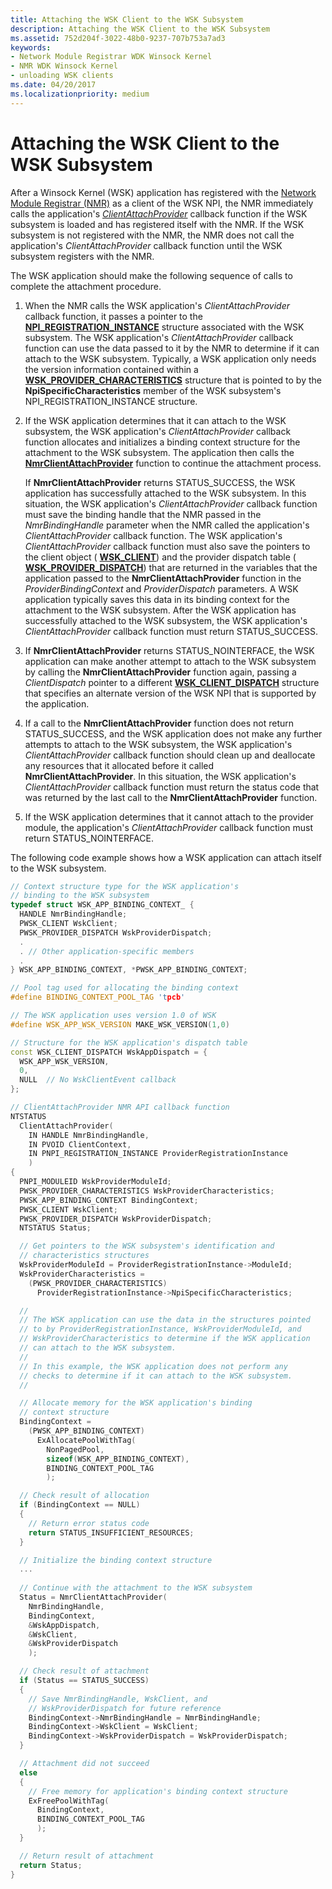 ```yaml
---
title: Attaching the WSK Client to the WSK Subsystem
description: Attaching the WSK Client to the WSK Subsystem
ms.assetid: 752d204f-3022-48b0-9237-707b753a7ad3
keywords:
- Network Module Registrar WDK Winsock Kernel
- NMR WDK Winsock Kernel
- unloading WSK clients
ms.date: 04/20/2017
ms.localizationpriority: medium
---
```


# Attaching the WSK Client to the WSK Subsystem


After a Winsock Kernel (WSK) application has registered with the [Network Module Registrar (NMR)](network-module-registrar2.md) as a client of the WSK NPI, the NMR immediately calls the application's [*ClientAttachProvider*](https://docs.microsoft.com/windows-hardware/drivers/ddi/netioddk/nc-netioddk-npi_client_attach_provider_fn) callback function if the WSK subsystem is loaded and has registered itself with the NMR. If the WSK subsystem is not registered with the NMR, the NMR does not call the application's *ClientAttachProvider* callback function until the WSK subsystem registers with the NMR.

The WSK application should make the following sequence of calls to complete the attachment procedure.

1.  When the NMR calls the WSK application's *ClientAttachProvider* callback function, it passes a pointer to the [**NPI\_REGISTRATION\_INSTANCE**](https://docs.microsoft.com/windows-hardware/drivers/ddi/netioddk/ns-netioddk-_npi_registration_instance) structure associated with the WSK subsystem. The WSK application's *ClientAttachProvider* callback function can use the data passed to it by the NMR to determine if it can attach to the WSK subsystem. Typically, a WSK application only needs the version information contained within a [**WSK\_PROVIDER\_CHARACTERISTICS**](https://docs.microsoft.com/windows-hardware/drivers/ddi/wsk/ns-wsk-_wsk_provider_characteristics) structure that is pointed to by the **NpiSpecificCharacteristics** member of the WSK subsystem's NPI\_REGISTRATION\_INSTANCE structure.

2.  If the WSK application determines that it can attach to the WSK subsystem, the WSK application's *ClientAttachProvider* callback function allocates and initializes a binding context structure for the attachment to the WSK subsystem. The application then calls the [**NmrClientAttachProvider**](https://docs.microsoft.com/windows-hardware/drivers/ddi/netioddk/nf-netioddk-nmrclientattachprovider) function to continue the attachment process.

    If **NmrClientAttachProvider** returns STATUS\_SUCCESS, the WSK application has successfully attached to the WSK subsystem. In this situation, the WSK application's *ClientAttachProvider* callback function must save the binding handle that the NMR passed in the *NmrBindingHandle* parameter when the NMR called the application's *ClientAttachProvider* callback function. The WSK application's *ClientAttachProvider* callback function must also save the pointers to the client object ( [**WSK\_CLIENT**](https://docs.microsoft.com/windows-hardware/drivers/network/wsk-client)) and the provider dispatch table ( [**WSK\_PROVIDER\_DISPATCH**](https://docs.microsoft.com/windows-hardware/drivers/ddi/wsk/ns-wsk-_wsk_provider_dispatch)) that are returned in the variables that the application passed to the **NmrClientAttachProvider** function in the *ProviderBindingContext* and *ProviderDispatch* parameters. A WSK application typically saves this data in its binding context for the attachment to the WSK subsystem. After the WSK application has successfully attached to the WSK subsystem, the WSK application's *ClientAttachProvider* callback function must return STATUS\_SUCCESS.

3.  If **NmrClientAttachProvider** returns STATUS\_NOINTERFACE, the WSK application can make another attempt to attach to the WSK subsystem by calling the **NmrClientAttachProvider** function again, passing a *ClientDispatch* pointer to a different [**WSK\_CLIENT\_DISPATCH**](https://docs.microsoft.com/windows-hardware/drivers/ddi/wsk/ns-wsk-_wsk_client_dispatch) structure that specifies an alternate version of the WSK NPI that is supported by the application.

4.  If a call to the **NmrClientAttachProvider** function does not return STATUS\_SUCCESS, and the WSK application does not make any further attempts to attach to the WSK subsystem, the WSK application's *ClientAttachProvider* callback function should clean up and deallocate any resources that it allocated before it called **NmrClientAttachProvider**. In this situation, the WSK application's *ClientAttachProvider* callback function must return the status code that was returned by the last call to the **NmrClientAttachProvider** function.

5.  If the WSK application determines that it cannot attach to the provider module, the application's *ClientAttachProvider* callback function must return STATUS\_NOINTERFACE.

The following code example shows how a WSK application can attach itself to the WSK subsystem.

```C++
// Context structure type for the WSK application's
// binding to the WSK subsystem
typedef struct WSK_APP_BINDING_CONTEXT_ {
  HANDLE NmrBindingHandle;
  PWSK_CLIENT WskClient;
  PWSK_PROVIDER_DISPATCH WskProviderDispatch;
  .
  . // Other application-specific members
  .
} WSK_APP_BINDING_CONTEXT, *PWSK_APP_BINDING_CONTEXT;

// Pool tag used for allocating the binding context
#define BINDING_CONTEXT_POOL_TAG 'tpcb'

// The WSK application uses version 1.0 of WSK
#define WSK_APP_WSK_VERSION MAKE_WSK_VERSION(1,0)

// Structure for the WSK application's dispatch table
const WSK_CLIENT_DISPATCH WskAppDispatch = {
  WSK_APP_WSK_VERSION,
  0,
  NULL  // No WskClientEvent callback
};

// ClientAttachProvider NMR API callback function
NTSTATUS
  ClientAttachProvider(
    IN HANDLE NmrBindingHandle,
    IN PVOID ClientContext,
    IN PNPI_REGISTRATION_INSTANCE ProviderRegistrationInstance
    )
{
  PNPI_MODULEID WskProviderModuleId;
  PWSK_PROVIDER_CHARACTERISTICS WskProviderCharacteristics;
  PWSK_APP_BINDING_CONTEXT BindingContext;
  PWSK_CLIENT WskClient;
  PWSK_PROVIDER_DISPATCH WskProviderDispatch;
  NTSTATUS Status;

  // Get pointers to the WSK subsystem's identification and
  // characteristics structures
  WskProviderModuleId = ProviderRegistrationInstance->ModuleId;
  WskProviderCharacteristics =
    (PWSK_PROVIDER_CHARACTERISTICS)
      ProviderRegistrationInstance->NpiSpecificCharacteristics;

  //
  // The WSK application can use the data in the structures pointed
  // to by ProviderRegistrationInstance, WskProviderModuleId, and
  // WskProviderCharacteristics to determine if the WSK application
  // can attach to the WSK subsystem.
  //
  // In this example, the WSK application does not perform any
  // checks to determine if it can attach to the WSK subsystem.
  //

  // Allocate memory for the WSK application's binding
  // context structure
  BindingContext =
    (PWSK_APP_BINDING_CONTEXT)
      ExAllocatePoolWithTag(
        NonPagedPool,
        sizeof(WSK_APP_BINDING_CONTEXT),
        BINDING_CONTEXT_POOL_TAG
        );

  // Check result of allocation
  if (BindingContext == NULL)
  {
    // Return error status code
    return STATUS_INSUFFICIENT_RESOURCES;
  }

  // Initialize the binding context structure
  ...
 
  // Continue with the attachment to the WSK subsystem
  Status = NmrClientAttachProvider(
    NmrBindingHandle,
    BindingContext,
    &WskAppDispatch,
    &WskClient,
    &WskProviderDispatch
    );

  // Check result of attachment
  if (Status == STATUS_SUCCESS)
  {
    // Save NmrBindingHandle, WskClient, and
    // WskProviderDispatch for future reference
    BindingContext->NmrBindingHandle = NmrBindingHandle;
    BindingContext->WskClient = WskClient;
    BindingContext->WskProviderDispatch = WskProviderDispatch;
  }

  // Attachment did not succeed
  else
  {
    // Free memory for application's binding context structure
    ExFreePoolWithTag(
      BindingContext,
      BINDING_CONTEXT_POOL_TAG
      );
  }

  // Return result of attachment
  return Status;
}
```

 

 





